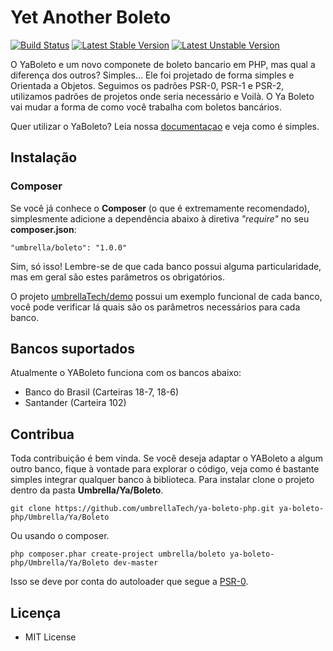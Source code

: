 # Yet Another Boleto


[![Build Status](https://travis-ci.org/umbrellaTech/ya-boleto-php.png?branch=master)](https://travis-ci.org/umbrellaTech/ya-boleto-php)
[![Latest Stable Version](https://poser.pugx.org/umbrella/boleto/v/stable.png)](https://packagist.org/packages/umbrella/boleto)
[![Latest Unstable Version](https://poser.pugx.org/umbrella/boleto/v/unstable.png)](https://packagist.org/packages/umbrella/boleto)

O YaBoleto e um novo componete de boleto bancario em PHP, mas qual a diferença dos outros? Simples... Ele foi projetado de forma simples e Orientada a Objetos.
Seguimos os padrões PSR-0, PSR-1 e PSR-2, utilizamos padrões de projetos onde seria necessário e Voilà. O Ya Boleto vai mudar a forma de como você trabalha com boletos bancários.

Quer utilizar o YaBoleto? Leia nossa [documentaçao][2] e veja como é simples.

## Instalação
### Composer
Se você já conhece o **Composer** (o que é extremamente recomendado), simplesmente adicione a dependência abaixo à diretiva *"require"* no seu **composer.json**:
```
"umbrella/boleto": "1.0.0"
```

Sim, só isso! Lembre-se de que cada banco possui alguma particularidade, mas em geral são estes parâmetros os obrigatórios. 

O projeto [umbrellaTech/demo][1] possui um exemplo funcional de cada banco, você pode verificar lá quais são os parâmetros necessários para cada banco.

## Bancos suportados
Atualmente o YABoleto funciona com os bancos abaixo:

* Banco do Brasil (Carteiras 18-7, 18-6)
* Santander (Carteira 102)

## Contribua
Toda contribuição é bem vinda. Se você deseja adaptar o YABoleto a algum outro banco, fique à vontade para explorar o código, 
veja como é bastante simples integrar qualquer banco à biblioteca. Para instalar clone o projeto dentro da pasta **Umbrella/Ya/Boleto**.
```
git clone https://github.com/umbrellaTech/ya-boleto-php.git ya-boleto-php/Umbrella/Ya/Boleto
```
Ou usando o composer.
```
php composer.phar create-project umbrella/boleto ya-boleto-php/Umbrella/Ya/Boleto dev-master
```
Isso se deve por conta do autoloader que segue a [PSR-0][3].

## Licença

* MIT License

[1]: https://github.com/umbrellaTech/ya-boleto-demo
[2]: https://github.com/umbrellaTech/ya-boleto-php/docs
[3]: https://github.com/php-fig/fig-standards/blob/master/accepted/PSR-0.md
